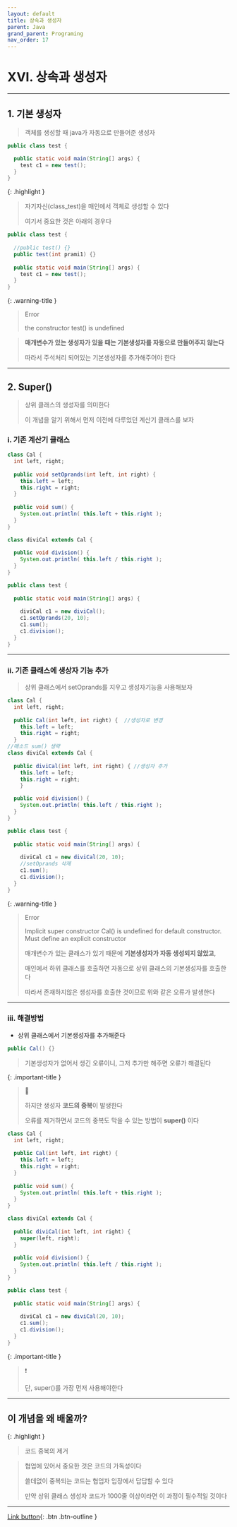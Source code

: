 ```yaml
---
layout: default
title: 상속과 생성자
parent: Java
grand_parent: Programing
nav_order: 17
---
```


# XVI. 상속과 생성자

---

## 1. 기본 생성자

> 객체를 생성할 때 java가 자동으로 만들어준 생성자

```java
public class test {

  public static void main(String[] args) {
    test c1 = new test();
  }
}
```

{: .highlight }
> 자기자신(class_test)을 매인에서 객체로 생성할 수 있다
>
> 여기서 중요한 것은 아래의 경우다

```java
public class test {
	
  //public test() {}
  public test(int prami1) {}
	
  public static void main(String[] args) {
    test c1 = new test();
  }
}
```

{: .warning-title }
> Error
>
> the constructor test() is undefined

> **매개변수가 있는 생성자가 있을 때는 기본생성자를 자동으로 만들어주지 않는다**
>
> 따라서 주석처리 되어있는 기본생성자를 추가해주어야 한다

---

## 2. Super()

> 상위 클래스의 생성자를 의미한다
>
> 이 개념을 알기 위해서 먼저 이전에 다루었던 계산기 클래스를 보자

### i. 기존 계산기 클래스

```java
class Cal {
  int left, right;
	
  public void setOprands(int left, int right) {
    this.left = left;
    this.right = right;
  }
	
  public void sum() {
    System.out.println( this.left + this.right );
  }
}

class diviCal extends Cal {
	
  public void division() {
    System.out.println( this.left / this.right );
  }
}

public class test {
	
  public static void main(String[] args) {
		
    diviCal c1 = new diviCal();
    c1.setOprands(20, 10);
    c1.sum();
    c1.division();
  }
}
```

---

### ii. 기존 클래스에 생상자 기능 추가

> 상위 클래스에서 setOprands를 지우고 생성자기능을 사용해보자

```java
class Cal {
  int left, right;
	
  public Cal(int left, int right) {  //생성자로 변경
    this.left = left;
    this.right = right;
  }
//매소드 sum() 생략
class diviCal extends Cal {
	
  public diviCal(int left, int right) { //생성자 추가
    this.left = left;
    this.right = right;
	}

  public void division() {
    System.out.println( this.left / this.right );
  }
}

public class test {
	
  public static void main(String[] args) {
		
    diviCal c1 = new diviCal(20, 10);
    //setOprands 삭제
    c1.sum();
    c1.division();
  }
}
```

{: .warning-title }
> Error
>
> Implicit super constructor Cal() is undefined for default constructor. Must define an explicit constructor
>
> 매개변수가 있는 클래스가 있기 때문에 **기본생성자가 자동 생성되지 않았고**,
>
> 매인에서 하위 클래스를 호출하면 자동으로 상위 클래스의 기본생성자를 호출한다
>
> 따라서 존재하지않은 생성자를 호출한 것이므로 위와 같은 오류가 발생한다

---

### iii. 해결방법

- 상위 클래스에서 기본생성자를 추가해준다

```java
public Cal() {}
```

> 기본생성자가 없어서 생긴 오류이니, 그저 추가만 해주면 오류가 해결된다

{: .important-title }
> 🧐
>
> 하지만 생성자 **코드의 중복**이 발생한다
>
> 오류를 제거하면서 코드의 중복도 막을 수 있는 방법이 **super()** 이다

```java
class Cal {
  int left, right;
	
  public Cal(int left, int right) {
    this.left = left;
    this.right = right;
  }
	
  public void sum() {
    System.out.println( this.left + this.right );
  }
}

class diviCal extends Cal {
	
  public diviCal(int left, int right) {
    super(left, right);
  }
	
  public void division() {
    System.out.println( this.left / this.right );
  }
}

public class test {
	
  public static void main(String[] args) {
		
    diviCal c1 = new diviCal(20, 10);
    c1.sum();
    c1.division();
  }
}
```

{: .important-title }
> ❗️
>
> 단, super()를 가장 먼저 사용해야한다

---

## **이 개념을 왜 배울까?**

{: .highlight }
> 코드 중복의 제거

> 협업에 있어서 중요한 것은 코드의 가독성이다
>
> 쓸데없이 중복되는 코드는 협업자 입장에서 답답할 수 있다
>
> 만약 상위 클래스 생성자 코드가 1000줄 이상이라면 이 과정이 필수적일 것이다 

---

[Link button](https://opentutorials.org/course/1223/6126){: .btn .btn-outline }
